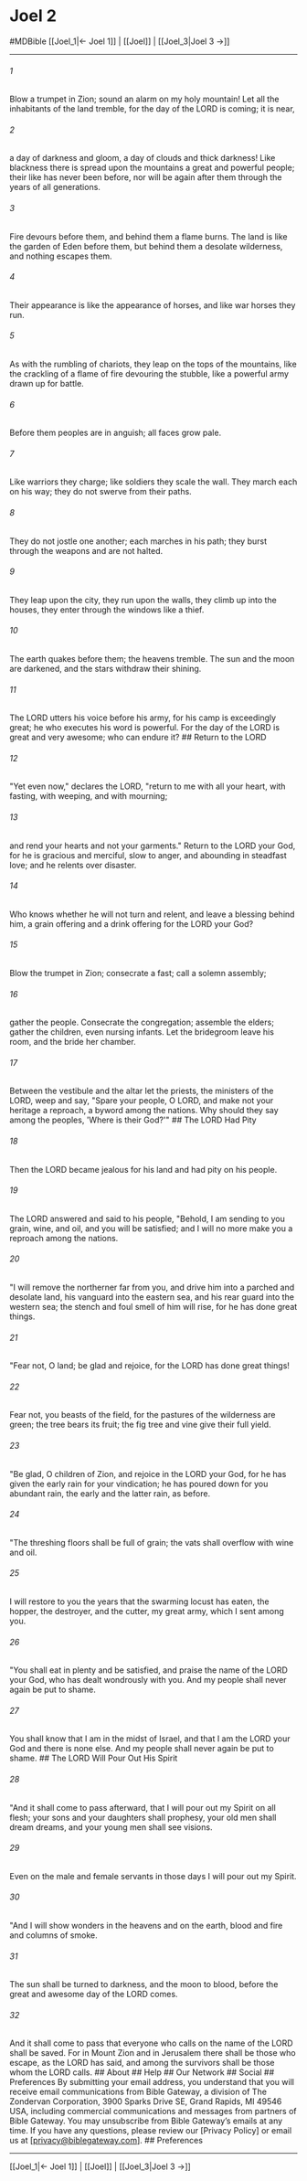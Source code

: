 # Joel 2
#MDBible
[[Joel_1|← Joel 1]] | [[Joel]] | [[Joel_3|Joel 3 →]]

***






###### 1 


Blow a trumpet in Zion; sound an alarm on my holy mountain! Let all the inhabitants of the land tremble, for the day of the LORD is coming; it is near, 





###### 2 


a day of darkness and gloom, a day of clouds and thick darkness! Like blackness there is spread upon the mountains a great and powerful people; their like has never been before, nor will be again after them through the years of all generations. 





###### 3 


Fire devours before them, and behind them a flame burns. The land is like the garden of Eden before them, but behind them a desolate wilderness, and nothing escapes them. 





###### 4 


Their appearance is like the appearance of horses, and like war horses they run. 





###### 5 


As with the rumbling of chariots, they leap on the tops of the mountains, like the crackling of a flame of fire devouring the stubble, like a powerful army drawn up for battle. 





###### 6 


Before them peoples are in anguish; all faces grow pale. 





###### 7 


Like warriors they charge; like soldiers they scale the wall. They march each on his way; they do not swerve from their paths. 





###### 8 


They do not jostle one another; each marches in his path; they burst through the weapons and are not halted. 





###### 9 


They leap upon the city, they run upon the walls, they climb up into the houses, they enter through the windows like a thief. 





###### 10 


The earth quakes before them; the heavens tremble. The sun and the moon are darkened, and the stars withdraw their shining. 





###### 11 


The LORD utters his voice before his army, for his camp is exceedingly great; he who executes his word is powerful. For the day of the LORD is great and very awesome; who can endure it? ## Return to the LORD 





###### 12 


"Yet even now," declares the LORD, "return to me with all your heart, with fasting, with weeping, and with mourning; 





###### 13 


and rend your hearts and not your garments." Return to the LORD your God, for he is gracious and merciful, slow to anger, and abounding in steadfast love; and he relents over disaster. 





###### 14 


Who knows whether he will not turn and relent, and leave a blessing behind him, a grain offering and a drink offering for the LORD your God? 





###### 15 


Blow the trumpet in Zion; consecrate a fast; call a solemn assembly; 





###### 16 


gather the people. Consecrate the congregation; assemble the elders; gather the children, even nursing infants. Let the bridegroom leave his room, and the bride her chamber. 





###### 17 


Between the vestibule and the altar let the priests, the ministers of the LORD, weep and say, "Spare your people, O LORD, and make not your heritage a reproach, a byword among the nations. Why should they say among the peoples, 'Where is their God?'" ## The LORD Had Pity 





###### 18 


Then the LORD became jealous for his land and had pity on his people. 





###### 19 


The LORD answered and said to his people, "Behold, I am sending to you grain, wine, and oil, and you will be satisfied; and I will no more make you a reproach among the nations. 





###### 20 


"I will remove the northerner far from you, and drive him into a parched and desolate land, his vanguard into the eastern sea, and his rear guard into the western sea; the stench and foul smell of him will rise, for he has done great things. 





###### 21 


"Fear not, O land; be glad and rejoice, for the LORD has done great things! 





###### 22 


Fear not, you beasts of the field, for the pastures of the wilderness are green; the tree bears its fruit; the fig tree and vine give their full yield. 





###### 23 


"Be glad, O children of Zion, and rejoice in the LORD your God, for he has given the early rain for your vindication; he has poured down for you abundant rain, the early and the latter rain, as before. 





###### 24 


"The threshing floors shall be full of grain; the vats shall overflow with wine and oil. 





###### 25 


I will restore to you the years that the swarming locust has eaten, the hopper, the destroyer, and the cutter, my great army, which I sent among you. 





###### 26 


"You shall eat in plenty and be satisfied, and praise the name of the LORD your God, who has dealt wondrously with you. And my people shall never again be put to shame. 





###### 27 


You shall know that I am in the midst of Israel, and that I am the LORD your God and there is none else. And my people shall never again be put to shame. ## The LORD Will Pour Out His Spirit 





###### 28 


"And it shall come to pass afterward, that I will pour out my Spirit on all flesh; your sons and your daughters shall prophesy, your old men shall dream dreams, and your young men shall see visions. 





###### 29 


Even on the male and female servants in those days I will pour out my Spirit. 





###### 30 


"And I will show wonders in the heavens and on the earth, blood and fire and columns of smoke. 





###### 31 


The sun shall be turned to darkness, and the moon to blood, before the great and awesome day of the LORD comes. 





###### 32 


And it shall come to pass that everyone who calls on the name of the LORD shall be saved. For in Mount Zion and in Jerusalem there shall be those who escape, as the LORD has said, and among the survivors shall be those whom the LORD calls. ## About ## Help ## Our Network ## Social ## Preferences By submitting your email address, you understand that you will receive email communications from Bible Gateway, a division of The Zondervan Corporation, 3900 Sparks Drive SE, Grand Rapids, MI 49546 USA, including commercial communications and messages from partners of Bible Gateway. You may unsubscribe from Bible Gateway&rsquo;s emails at any time. If you have any questions, please review our [Privacy Policy] or email us at [privacy@biblegateway.com]. ## Preferences

***

[[Joel_1|← Joel 1]] | [[Joel]] | [[Joel_3|Joel 3 →]]
